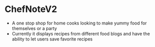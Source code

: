 # ChefNoteV2

* A one stop shop for home cooks looking to make yummy food for themselves or a party
* Currently it displays recipes from different food blogs and have the ability to let users save favorite recipes

